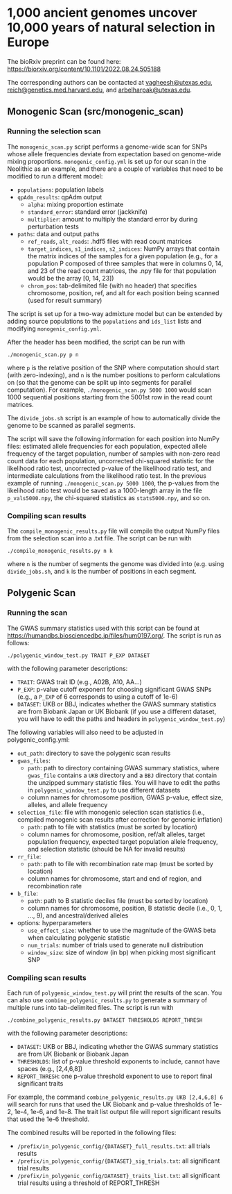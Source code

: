# 1,000 ancient genomes uncover 10,000 years of natural selection in Europe
The bioRxiv preprint can be found here: https://biorxiv.org/content/10.1101/2022.08.24.505188

The corresponding authors can be contacted at vagheesh@utexas.edu, reich@genetics.med.harvard.edu, and arbelharpak@utexas.edu.

## Monogenic Scan (src/monogenic_scan)

### Running the selection scan

The `monogenic_scan.py` script performs a genome-wide scan for SNPs whose allele frequencies deviate from expectation based on genome-wide mixing proportions. `monogenic_config.yml` is set up for our scan in the Neolithic as an example, and there are a couple of variables that need to be modified to run a different model:

* `populations`: population labels
* `qpAdm_results`: qpAdm output
    * `alpha`: mixing proportion estimate
    * `standard_error`: standard error (jackknife)
    * `multiplier`: amount to multiply the standard error by during perturbation tests
* `paths`: data and output paths
    * `ref_reads`, `alt_reads`: .hdf5 files with read count matrices
    * `target_indices`, `s1_indices`, `s2_indices`: NumPy arrays that contain the matrix indices of the samples for a given population (e.g., for a population P composed of three samples that were in columns 0, 14, and 23 of the read count matrices, the .npy file for that population would be the array [0, 14, 23])
    * `chrom_pos`: tab-delimited file (with no header) that specifies chromosome, position, ref, and alt for each position being scanned (used for result summary)

The script is set up for a two-way admixture model but can be extended by adding source populations to the `populations` and `ids_list` lists and modifying `monogenic_config.yml`.

After the header has been modified, the script can be run with
```
./monogenic_scan.py p n
```
where `p` is the relative position of the SNP where computation should start (with zero-indexing),  and `n` is the number positions to perform calculations on (so that the genome can be split up into segments for parallel computation). For example, `./monogenic_scan.py 5000 1000` would scan 1000 sequential positions starting from the 5001st row in the read count matrices.

The ```divide_jobs.sh``` script is an example of how to automatically divide the genome to be scanned as parallel segments.

The script will save the following information for each position into NumPy files: estimated allele frequencies for each population, expected allele frequency of the target population, number of samples with non-zero read count data for each population, uncorrected chi-squared statistic for the likelihood ratio test, uncorrected p-value of the likelihood ratio test, and intermediate calculations from the likelihood ratio test. In the previous example of running `./monogenic_scan.py 5000 1000`, the p-values from the likelihood ratio test would be saved as a 1000-length array in the file `p_vals5000.npy`, the chi-squared statistics as `stats5000.npy`, and so on.

### Compiling scan results

The `compile_monogenic_results.py` file will compile the output NumPy files from the selection scan into a .txt file. The script can be run with
```
./compile_monogenic_results.py n k
```
where `n` is the number of segments the genome was divided into (e.g. using ```divide_jobs.sh```, and `k` is the number of positions in each segment.

## Polygenic Scan

### Running the scan

The GWAS summary statistics used with this script can be found at https://humandbs.biosciencedbc.jp/files/hum0197.org/. The script is run as follows:
```
./polygenic_window_test.py TRAIT P_EXP DATASET
```
with the following parameter descriptions:
* `TRAIT`: GWAS trait ID (e.g., A02B, A10, AA...)
* `P_EXP`: p-value cutoff exponent for choosing significant GWAS SNPs (e.g., a `P_EXP` of 6 corresponds to using a cutoff of 1e-6)
* `DATASET`: UKB or BBJ, indicates whether the GWAS summary statistics are from Biobank Japan or UK Biobank (if you use a different dataset, you will have to edit the paths and headers in `polygenic_window_test.py`)

The following variables will also need to be adjusted in polygenic_config.yml:
* `out_path`: directory to save the polygenic scan results
* `gwas_files`: 
    * `path`: path to directory containing GWAS summary statistics, where `gwas_file` contains a `UKB` directory and a `BBJ` directory that contain the unzipped summary statistic files. You will have to edit the paths in `polygenic_window_test.py` to use different datasets
    * column names for chromosome position, GWAS p-value, effect size, alleles, and allele frequency
* `selection_file`: file with monogenic selection scan statistics (i.e., compiled monogenic scan results after correction for genomic inflation)
    * `path`: path to file with statistics (must be sorted by location)
    * column names for chromosome, position, ref/alt alleles, target population frequency, expected target population allele frequency, and selection statistic (should be NA for invalid results)
* `rr_file`: 
    * `path`: path to file with recombination rate map (must be sorted by location)
    *  column names for chromosome, start and end of region, and recombination rate
* `b_file`: 
    * `path`: path to B statistic deciles file (must be sorted by location)
    * column names for chromosome, position, B statistic decile (i.e., 0, 1, ..., 9), and ancestral/derived alleles
* options: hyperparameters
    * `use_effect_size`: whether to use the magnitude of the GWAS beta when calculating polygenic statistic
    * `num_trials`: number of trials used to generate null distribution
    * `window_size`: size of window (in bp) when picking most significant SNP

### Compiling scan results

Each run of `polygenic_window_test.py` will print the results of the scan. You can also use `combine_polygenic_results.py` to generate a summary of multiple runs into tab-delimited files. The script is run with
```
./combine_polygenic_results.py DATASET THRESHOLDS REPORT_THRESH
```
with the following parameter descriptions:
* `DATASET`: UKB or BBJ, indicating whether the GWAS summary statistics are from UK Biobank or Biobank Japan
* `THRESHOLDS`: list of p-value threshold exponents to include, cannot have spaces (e.g., [2,4,6,8])
* `REPORT_THRESH`: one p-value threshold exponent to use to report final significant traits

For example, the command `combine_polygenic_results.py UKB [2,4,6,8] 6` will search for runs that used the UK Biobank and p-value thresholds of 1e-2, 1e-4, 1e-6, and 1e-8. The trait list output file will report significant results that used the 1e-6 threshold.

The combined results will be reported in the following files:
* `/prefix/in_polygenic_config/{DATASET}_full_results.txt`: all trials results
* `/prefix/in_polygenic_config/{DATASET}_sig_trials.txt`: all significant trial results
* `/prefix/in_polygenic_config/DATASET}_traits_list.txt`: all significant trial results using a threshold of REPORT_THRESH
